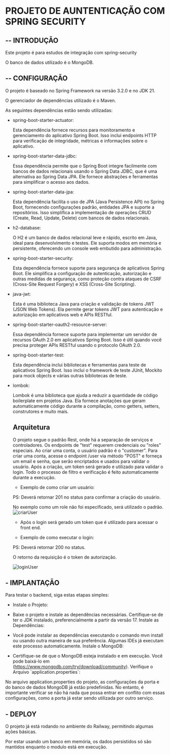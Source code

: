 # PROJETO DE AUNTENTICAÇÃO COM SPRING SECURITY #


## -- INTRODUÇÃO 
Este projeto é para estudos de integração com spring-security

O banco de dados utilizado é o MongoDB.

## -- CONFIGURAÇÃO 
O projeto é baseado no Spring Framework na versão 3.2.0 e no JDK 21.

O gerenciador de dependências utilizado é o Maven.

As seguintes dependências estão sendo utilizadas:


- spring-boot-starter-actuator:

  Esta dependência fornece recursos para monitoramento e gerenciamento do aplicativo Spring Boot. Isso inclui endpoints HTTP para verificação de integridade, 
  métricas e informações sobre o aplicativo.

- spring-boot-starter-data-jdbc:

  Essa dependência permite que o Spring Boot integre facilmente com bancos de dados relacionais usando o Spring Data JDBC, que é uma alternativa ao Spring Data JPA. 
  Ele fornece abstrações e ferramentas para simplificar o acesso aos dados.

- spring-boot-starter-data-jpa:

  Esta dependência facilita o uso de JPA (Java Persistence API) no Spring Boot, fornecendo configurações padrão, entidades JPA e suporte a repositórios. 
  Isso simplifica a implementação de operações CRUD (Create, Read, Update, Delete) com bancos de dados relacionais.

- h2-database:

  O H2 é um banco de dados relacional leve e rápido, escrito em Java, ideal para desenvolvimento e testes. Ele suporta modos em memória e persistente, oferecendo um console web embutido   para administração.

- spring-boot-starter-security:

  Esta dependência fornece suporte para segurança de aplicativos Spring Boot. Ele simplifica a configuração de autenticação, autorização e outras medidas de segurança, 
  como proteção contra ataques de CSRF (Cross-Site Request Forgery) e XSS (Cross-Site Scripting).

- java-jwt:

  Esta é uma biblioteca Java para criação e validação de tokens JWT (JSON Web Tokens). Ela permite gerar tokens JWT para autenticação e autorização em aplicativos web e APIs RESTful.

- spring-boot-starter-oauth2-resource-server:

  Essa dependência fornece suporte para implementar um servidor de recursos OAuth 2.0 em aplicativos Spring Boot. Isso é útil quando você precisa proteger 
  APIs RESTful usando o protocolo OAuth 2.0.

- spring-boot-starter-test:

  Esta dependência inclui bibliotecas e ferramentas para teste de aplicativos Spring Boot. Isso inclui o framework de teste JUnit, 
  Mockito para mock objects e várias outras bibliotecas de teste.
  
- lombok:

  Lombok é uma biblioteca que ajuda a reduzir a quantidade de código boilerplate em projetos Java. Ela fornece anotações que geram automaticamente código durante a compilação, 
  como getters, setters, construtores e muito mais.

  ## Arquitetura
  O projeto segue o padrão Rest, onde há a separação de serviços e controladores. Os endpoints de "test" requerem credenciais ou "roles" especiais. Ao criar uma conta, o usuário padrão é o "customer". Para criar uma conta, acesse o endpoint /user via método "POST" e forneça um email e senha, que serão encriptados e usados para validar o usuário. Após a criação, um token será gerado e utilizado para validar o login. Todo o processo de filtro e verificação é feito automaticamente durante a execução.

  - Exemplo de como criar um usuário:
    
  PS: Deverá retornar 201 no status para confirmar a criação do usuário.

  No exemplo como um role não foi especificado, será utilizado o padrão. 
  ![criarUser](https://github.com/kaikyMoura/autenticacao---spring-Security/assets/104535442/83155e46-d080-468d-a8ba-b4f81eaf3ea9)


  - Após o login será gerado um token que é utilizado para acessar o front end.


  - Exemplo de como executar o login:

  PS: Deverá retornar 200 no status.

  O retorno da requisição é o token de autorização.
    
  ![loginUser](https://github.com/kaikyMoura/autenticacao---spring-Security/assets/104535442/e19d90ac-eb04-41f2-a689-5095681c57f2)


  
## - IMPLANTAÇÃO

Para testar o backend, siga estas etapas simples:

- Instale o Projeto:

- Baixe o projeto e instale as dependências necessárias. Certifique-se de ter o JDK instalado, preferencialmente a partir da versão 17.
Instale as Dependências:

- Você pode instalar as dependências executando o comando mvn install ou usando outra maneira de sua preferência. Algumas IDEs já executam este processo automaticamente.
Instale o MongoDB:

- Certifique-se de que o MongoDB esteja instalado e em execução. Você pode baixá-lo em (https://www.mongodb.com/try/download/community).
Verifique o Arquivo ´application.properties´:

No arquivo application.properties do projeto, as configurações da porta e do banco de dados MongoDB já estão predefinidas. 
No entanto, é importante verificar se não há nada que possa entrar em conflito com essas configurações, como a porta já estar sendo utilizada por outro serviço.


## - DEPLOY 

O projeto já está rodando no ambiente do Railway, permitindo algumas ações básicas.

Por estar usando um banco em memória, os dados persistidos só são mantidos enquanto o modulo está em execução.
